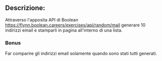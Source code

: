 ## Descrizione:
Attraverso l'apposita API di Boolean https://flynn.boolean.careers/exercises/api/random/mail generare 10 indirizzi email e stamparli in pagina all'interno di una lista.

### Bonus
Far comparire gli indirizzi email solamente quando sono stati tutti generati.